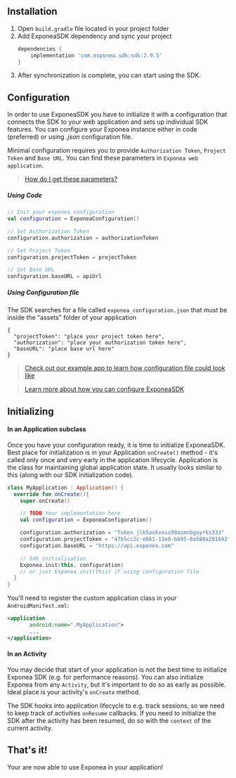 
## Installation

1. Open `build.gradle` file located in your project folder
2. Add ExponeaSDK dependency and sync your project
    ```groovy
    dependencies {
        implementation 'com.exponea.sdk:sdk:2.9.5'
    }
    ```
3. After synchronization is complete, you can start using the SDK.


## Configuration
 In order to use ExponeaSDK you have to initialize it with a configuration that connects the SDK to your web application and sets up individual SDK features. You can configure your Exponea instance either in code (preferred) or using *.json* configuration file.

Minimal configuration requires you to provide `Authorization Token`, `Project Token` and `Base URL`.
You can find these parameters in `Exponea web application`.

> [How do I get these parameters?](./CONFIGURATION.md)


##### Using Code
``` kotlin
// Init your exponea configuration
val configuration = ExponeaConfiguration()

// Set Authorization Token
configuration.authorization = authorizationToken

// Set Project Token
configuration.projectToken = projectToken

// Set Base URL
configuration.baseURL = apiUrl
```


##### Using Configuration file
The SDK searches for a file called `exponea_configuration.json` that must be inside the "assets" folder of your application
```
{
  "projectToken": "place your project token here",
  "authorization": "place your authorization token here",
  "baseURL": "place base url here"
}
```

> [Check out our example app to learn how configuration file could look like](../app/src/main/assets/exponea_configuration.json)

> [Learn more about how you can configure ExponeaSDK](../Documentation/CONFIG.md)

## Initializing

#### In an Application subclass
Once you have your configuration ready, it is time to initialize ExponeaSDK. Best place for initialization is in your Application `onCreate()` method - it's called only once and very early in the application lifecycle. Application is the class for maintaining global application state. It usually looks similar to this (along with our SDK initialization code).
``` kotlin
class MyApplication : Application() {
  override fun onCreate(){
    super.onCreate()

    // TODO Your implementation here
    val configuration = ExponeaConfiguration()

    configuration.authorization = "Token jlk5askvxss99asmnbgayrks333"
    configuration.projectToken = "47b5cc2c-e661-11e8-bb95-0a580a201692"
    configuration.baseURL = "https://api.exponea.com"

    // Sdk initialization
    Exponea.init(this, configuration)
    // or just Exponea.init(this) if using configuration file
  }
}
```

You'll need to register the custom application class in your `AndroidManifest.xml`:
```xml
<application
       android:name=".MyApplication">
       ...
</application>
 ```

#### In an Activity
You may decide that start of your application is not the best time to initialize Exponea SDK (e.g. for performance reasons). You can also initialize Exponea from any `Activity`, but it's important to do so as early as possible. Ideal place is your activity's `onCreate` method.

The SDK hooks into application lifecycle to e.g. track sessions, so we need to keep track of activities `onResume` callbacks. If you need to initialize the SDK after the activity has been resumed, do so with the `context` of the current activity.

## That's it!
Your are now able to use Exponea in your application!
